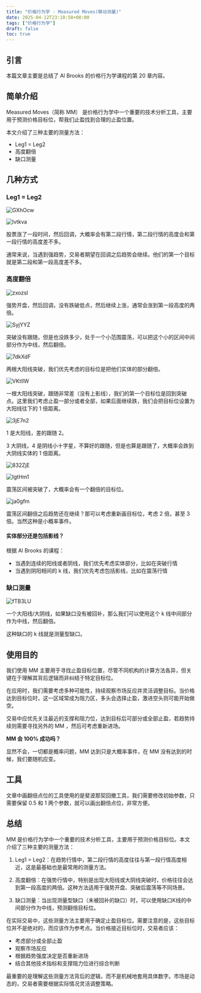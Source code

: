 ```yaml
---
title: "价格行为学 - Measured Moves(移动测量)"
date: 2025-04-12T23:10:58+08:00
tags: ["价格行为学"] 
draft: false
toc: true
---
```


##  引言

本篇文章主要是总结了 Al Brooks 的价格行为学课程的第 20 章内容。  


## 简单介绍

Measured Moves（简称 MM） 是价格行为学中一个重要的技术分析工具，主要用于预测价格目标位，帮我们止盈找到合理的止盈位置。

本文介绍了三种主要的测量方法：

- Leg1 = Leg2
- 高度翻倍
- 缺口测量

<!--more-->


## 几种方式

### Leg1 = Leg2

![GXhOcw](https://img.forecho.com/GXhOcw.png)

![lvtkva](https://img.forecho.com/lvtkva.png)

股票涨了一段时间，然后回调，大概率会有第二段行情，第二段行情的高度会和第一段行情的高度差不多。

通常来说，当遇到强趋势，交易者期望在回调之后趋势会继续。他们的第一个目标就是第二段和第一段高度差不多。


### 高度翻倍

![zxozsI](https://img.forecho.com/zxozsI.png)

强势开盘，然后回调，没有跌破低点，然后继续上涨，通常会涨到第一段高度的两倍。

![SyjYYZ](https://img.forecho.com/SyjYYZ.png)

突破没有跟随，但是也没跌多少，处于一个小范围震荡，可以把这个小的区间中间部分作为中线，然后翻倍。

![7dkXdF](https://img.forecho.com/7dkXdF.png)

两根大阳线突破，我们优先考虑的目标位是把他们实体的部分翻倍。

![VKtIlW](https://img.forecho.com/VKtIlW.png)

一根大阳线突破，跟随非常差（没有上影线），我们的第一个目标位是回到突破点。这里我们考虑止盈一部分或者全部，如果后面继续跌，我们会把目标位设置为大阳线往下的 1 倍距离。

![3jE7n2](https://img.forecho.com/3jE7n2.png)

1 是大阳线，差的跟随 2。

3 大阴线，4 是阴线小十字星，不算好的跟随，但是也算是跟随了，大概率会跌到大阴线实体的 1 倍距离。

![832ZjE](https://img.forecho.com/832ZjE.png)

![IgtHm1](https://img.forecho.com/IgtHm1.png)

震荡区间被突破了，大概率会有一个翻倍的目标位。

![ja0gfm](https://img.forecho.com/ja0gfm.png)

震荡区间翻倍之后趋势还在继续？那可以考虑重新画目标位，考虑 2 倍，甚至 3 倍。当然这种是小概率事件。


#### 实体部分还是包括影线？

根据 Al Brooks 的课程：

- 当遇到连续的阳线或者阴线，我们优先考虑实体部分，比如在突破行情
- 当遇到阴阳相间的 k 线，我们优先考虑包括影线，比如在震荡行情


### 缺口测量

![fTB3LU](https://img.forecho.com/fTB3LU.png)

一个大阳线/大阴线，如果缺口没有被回补，那么我们可以使用这个 k 线中间部分作为中线，然后翻倍。

这种缺口的 k 线就是测量型缺口。

## 使用目的

我们使用 MM 主要用于寻找止盈目标位置，尽管不同机构的计算方法各异，但关键在于理解其背后逻辑而非纠结于特定目标位。

在应用时，我们需要考虑多种可能性，持续观察市场反应并灵活调整目标。当价格达到目标位时，这一区域常成为阻力区，多头会选择止盈，激进空头则可能开始做空。

交易中应优先关注最近的支撑和阻力位，达到目标后可部分或全部止盈，若趋势持续则需要寻找另外的 MM ，然后可考虑重新进场。

**MM 会 100% 成功吗？**

 显然不会，一切都是概率问题，MM 达到只是大概率事件，在 MM 没有达到的时候，我们要随机应变。


## 工具

文章中画翻倍点位的工具使用的是斐波那契回撤工具，我们需要修改初始参数，只需要保留 0.5 和 1 两个参数，就可以画出翻倍点位，非常方便。

## 总结

MM 是价格行为学中一个重要的技术分析工具，主要用于预测价格目标位。本文介绍了三种主要的测量方法：

1. Leg1 = Leg2：在趋势行情中，第二段行情的高度往往与第一段行情高度相近，这是最基础也是最常用的测量方法。

2. 高度翻倍：在强势行情中，特别是出现大阳线或大阴线突破时，价格往往会达到第一段高度的两倍。这种方法适用于强势开盘、突破后震荡等不同场景。

3. 缺口测量：当出现测量型缺口（未被回补的缺口）时，可以使用缺口K线的中间部分作为中线，预测翻倍目标位。

在实际交易中，这些测量方法主要用于确定止盈目标位。需要注意的是，这些目标位并不是绝对的，而应该作为参考点。当价格接近目标位时，交易者应该：
- 考虑部分或全部止盈
- 观察市场反应
- 根据趋势强度决定是否重新进场
- 结合其他技术指标和支撑阻力位进行综合判断

最重要的是理解这些测量方法背后的逻辑，而不是机械地套用具体数字。市场是动态的，交易者需要根据实际情况灵活调整策略。

